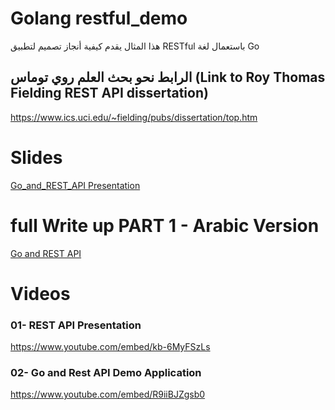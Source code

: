 # Golang restful_demo
هذا المثال  يقدم كيفية أنجاز تصميم لتطبيق 
RESTful
باستعمال لغة Go

## الرابط نحو بحث العلم روي توماس (Link to Roy Thomas Fielding REST API dissertation) 
https://www.ics.uci.edu/~fielding/pubs/dissertation/top.htm

# Slides
<a href="https://github.com/harchaoui/restful_demo/blob/master/go%20and%20rest%20API_%20Slides.pdf" > Go_and_REST_API Presentation </a>

# full Write up PART 1 - Arabic Version
<a href="https://github.com/harchaoui/restful_demo/blob/master/go%20and%20rest%20API_Writeup_01.pdf" > Go and REST API </a>


# Videos
### 01- REST API Presentation
https://www.youtube.com/embed/kb-6MyFSzLs

### 02- Go and Rest API Demo Application
https://www.youtube.com/embed/R9iiBJZgsb0
